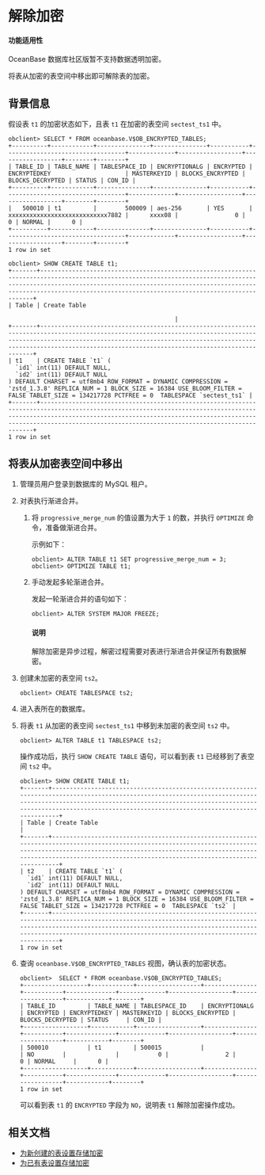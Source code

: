 # 解除加密

  <main id="notice">
      <h4>功能适用性</h4>
      <p>OceanBase 数据库社区版暂不支持数据透明加密。</p>
  </main>

将表从加密的表空间中移出即可解除表的加密。

## 背景信息

假设表 `t1` 的加密状态如下，且表 `t1` 在加密的表空间 `sectest_ts1` 中。

```shell
obclient> SELECT * FROM oceanbase.V$OB_ENCRYPTED_TABLES;
+----------+------------+---------------+---------------+-----------+----------------------------------+-------------+------------------+------------------+--------+--------+
| TABLE_ID | TABLE_NAME | TABLESPACE_ID | ENCRYPTIONALG | ENCRYPTED | ENCRYPTEDKEY                     | MASTERKEYID | BLOCKS_ENCRYPTED | BLOCKS_DECRYPTED | STATUS | CON_ID |
+----------+------------+---------------+---------------+-----------+----------------------------------+-------------+------------------+------------------+--------+--------+
|   500010 | t1         |        500009 | aes-256       | YES       | xxxxxxxxxxxxxxxxxxxxxxxxxxxx7882 |      xxxx08 |                0 |                0 | NORMAL |      0 |
+----------+------------+---------------+---------------+-----------+----------------------------------+-------------+------------------+------------------+--------+--------+
1 row in set

obclient> SHOW CREATE TABLE t1;
+-------+--------------------------------------------------------------------------------------------------------------------------------------------------------------------------------------------------------------------------------------------------------------------------------------+
| Table | Create Table

                                               |
+-------+--------------------------------------------------------------------------------------------------------------------------------------------------------------------------------------------------------------------------------------------------------------------------------------+
| t1    | CREATE TABLE `t1` (
  `id1` int(11) DEFAULT NULL,
  `id2` int(11) DEFAULT NULL
) DEFAULT CHARSET = utf8mb4 ROW_FORMAT = DYNAMIC COMPRESSION = 'zstd_1.3.8' REPLICA_NUM = 1 BLOCK_SIZE = 16384 USE_BLOOM_FILTER = FALSE TABLET_SIZE = 134217728 PCTFREE = 0  TABLESPACE `sectest_ts1` |
+-------+--------------------------------------------------------------------------------------------------------------------------------------------------------------------------------------------------------------------------------------------------------------------------------------+
1 row in set
```

## 将表从加密表空间中移出

1. 管理员用户登录到数据库的 MySQL 租户。

2. 对表执行渐进合并。

   1. 将 `progressive_merge_num` 的值设置为大于 `1` 的数，并执行 `OPTIMIZE` 命令，准备做渐进合并。
   
      示例如下：

      ```shell
      obclient> ALTER TABLE t1 SET progressive_merge_num = 3;       
      obclient> OPTIMIZE TABLE t1;
      ```

   2. 手动发起多轮渐进合并。
   
      发起一轮渐进合并的语句如下：

      ```shell
      obclient> ALTER SYSTEM MAJOR FREEZE;
      ```

      <main id="notice" type='explain'>
         <h4>说明</h4>
         <p>解除加密是异步过程，解密过程需要对表进行渐进合并保证所有数据解密。</p>
      </main>

3. 创建未加密的表空间 `ts2`。

   ```shell
   obclient> CREATE TABLESPACE ts2;
   ```

4. 进入表所在的数据库。

5. 将表 `t1` 从加密的表空间 `sectest_ts1` 中移到未加密的表空间 `ts2` 中。

   ```shell
   obclient> ALTER TABLE t1 TABLESPACE ts2;
   ```

   操作成功后，执行 `SHOW CREATE TABLE` 语句，可以看到表 `t1` 已经移到了表空间 `ts2` 中。

   ```shell
   obclient> SHOW CREATE TABLE t1;
   +-------+------------------------------------------------------------------------------------------------------------------------------------------------------------------------------------------------------------------------------------------------------------------------------+
   | Table | Create Table                                                                                                                                                                                                                                                                 |
   +-------+------------------------------------------------------------------------------------------------------------------------------------------------------------------------------------------------------------------------------------------------------------------------------+
   | t2    | CREATE TABLE `t1` (
     `id1` int(11) DEFAULT NULL,
     `id2` int(11) DEFAULT NULL
   ) DEFAULT CHARSET = utf8mb4 ROW_FORMAT = DYNAMIC COMPRESSION = 'zstd_1.3.8' REPLICA_NUM = 1 BLOCK_SIZE = 16384 USE_BLOOM_FILTER = FALSE TABLET_SIZE = 134217728 PCTFREE = 0  TABLESPACE `ts2` |
   +-------+------------------------------------------------------------------------------------------------------------------------------------------------------------------------------------------------------------------------------------------------------------------------------+
   1 row in set
   ```

6. 查询 `oceanbase.V$OB_ENCRYPTED_TABLES` 视图，确认表的加密状态。

   ```shell
   obclient>  SELECT * FROM oceanbase.V$OB_ENCRYPTED_TABLES;
   +------------------+------------+------------------+---------------+-----------+--------------+-------------+------------------+------------------+------------+--------+
   | TABLE_ID         | TABLE_NAME | TABLESPACE_ID    | ENCRYPTIONALG | ENCRYPTED | ENCRYPTEDKEY | MASTERKEYID | BLOCKS_ENCRYPTED | BLOCKS_DECRYPTED | STATUS     | CON_ID |
   +------------------+------------+------------------+---------------+-----------+--------------+-------------+------------------+------------------+------------+--------+
   | 500010           | t1         | 500015           |               | NO        |              |           0 |                2 |                0 | NORMAL     |      0 |
   +------------------+------------+------------------+---------------+-----------+--------------+-------------+------------------+------------------+------------+--------+
   1 row in set
   ```

   可以看到表 `t1` 的 `ENCRYPTED` 字段为 `NO`，说明表 `t1` 解除加密操作成功。

## 相关文档

* [为新创建的表设置存储加密](../200.data-storage-encryption-of-mysql-mode/100.configure-internal-storage-encryption-of-mysql-mode.md)
* [为已有表设置存储加密](../200.data-storage-encryption-of-mysql-mode/200.set-storage-encryption-for-existing-tables-of-mysql-mode.md)
